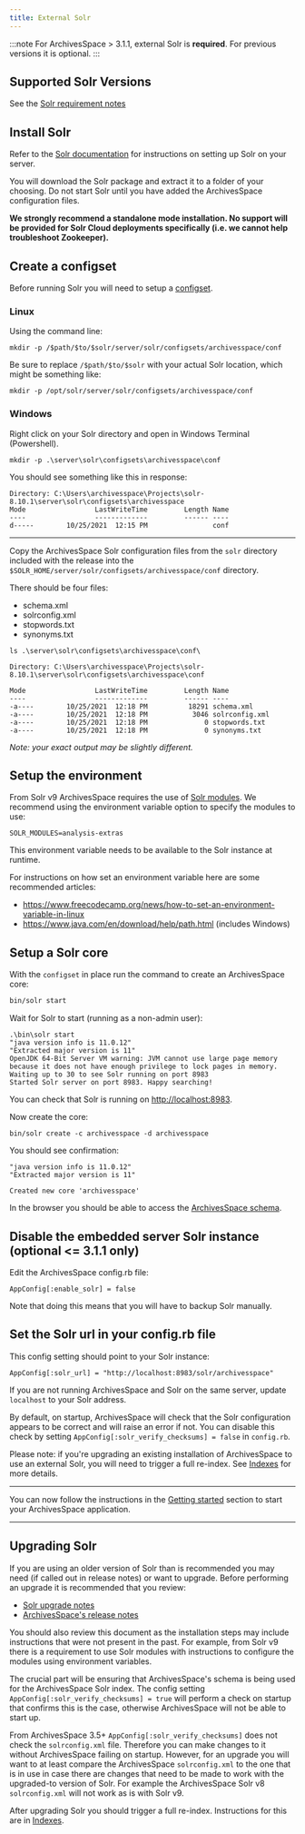 ```yaml
---
title: External Solr
---
```


:::note
For ArchivesSpace > 3.1.1, external Solr is **required**. For previous versions it is optional.
:::

## Supported Solr Versions

See the [Solr requirement notes](/administration/getting_started#solr)

## Install Solr

Refer to the [Solr documentation](https://solr.apache.org/guide/solr/latest/) for instructions on setting up Solr on your server.

You will download the Solr package and extract it to a folder of your choosing. Do not start Solr
until you have added the ArchivesSpace configuration files.

**We strongly recommend a standalone mode installation. No support will be provided for Solr
Cloud deployments specifically (i.e. we cannot help troubleshoot Zookeeper).**

## Create a configset

Before running Solr you will need to
setup a [configset](https://solr.apache.org/guide/8_10/config-sets.html#configsets-in-standalone-mode).

### Linux

Using the command line:

```
mkdir -p /$path/$to/$solr/server/solr/configsets/archivesspace/conf
```

Be sure to replace `/$path/$to/$solr` with your actual Solr location, which might be something like:

```
mkdir -p /opt/solr/server/solr/configsets/archivesspace/conf
```

### Windows

Right click on your Solr directory and open in Windows Terminal (Powershell).

```
mkdir -p .\server\solr\configsets\archivesspace\conf
```

You should see something like this in response:

```
Directory: C:\Users\archivesspace\Projects\solr-8.10.1\server\solr\configsets\archivesspace
Mode                 LastWriteTime         Length Name
----                 -------------         ------ ----
d-----        10/25/2021  12:15 PM                conf
```

---

Copy the ArchivesSpace Solr configuration files from the `solr` directory included
with the release into the `$SOLR_HOME/server/solr/configsets/archivesspace/conf` directory.

There should be four files:

- schema.xml
- solrconfig.xml
- stopwords.txt
- synonyms.txt

```
ls .\server\solr\configsets\archivesspace\conf\

Directory: C:\Users\archivesspace\Projects\solr-8.10.1\server\solr\configsets\archivesspace\conf

Mode                 LastWriteTime         Length Name
----                 -------------         ------ ----
-a----        10/25/2021  12:18 PM          18291 schema.xml
-a----        10/25/2021  12:18 PM           3046 solrconfig.xml
-a----        10/25/2021  12:18 PM              0 stopwords.txt
-a----        10/25/2021  12:18 PM              0 synonyms.txt
```

_Note: your exact output may be slightly different._

## Setup the environment

From Solr v9 ArchivesSpace requires the use of [Solr modules](https://solr.apache.org/guide/solr/latest/configuration-guide/solr-modules.html).
We recommend using the environment variable option to specify the modules to use:

```
SOLR_MODULES=analysis-extras
```

This environment variable needs to be available to the Solr instance at runtime.

For instructions on how set an environment variable here are some recommended articles:

- https://www.freecodecamp.org/news/how-to-set-an-environment-variable-in-linux
- https://www.java.com/en/download/help/path.html (includes Windows)

## Setup a Solr core

With the `configset` in place run the command to create an ArchivesSpace core:

```bash
bin/solr start
```

Wait for Solr to start (running as a non-admin user):

```
.\bin\solr start
"java version info is 11.0.12"
"Extracted major version is 11"
OpenJDK 64-Bit Server VM warning: JVM cannot use large page memory because it does not have enough privilege to lock pages in memory.
Waiting up to 30 to see Solr running on port 8983
Started Solr server on port 8983. Happy searching!
```

You can check that Solr is running on [http://localhost:8983](http://localhost:8983).

Now create the core:

```
bin/solr create -c archivesspace -d archivesspace
```

You should see confirmation:

```
"java version info is 11.0.12"
"Extracted major version is 11"

Created new core 'archivesspace'
```

In the browser you should be able to access the [ArchivesSpace schema](http://localhost:8983/solr/#/archivesspace/files?file=schema.xml).

## Disable the embedded server Solr instance (optional <= 3.1.1 only)

Edit the ArchivesSpace config.rb file:

```
AppConfig[:enable_solr] = false
```

Note that doing this means that you will have to backup Solr manually.

## Set the Solr url in your config.rb file

This config setting should point to your Solr instance:

```
AppConfig[:solr_url] = "http://localhost:8983/solr/archivesspace"
```

If you are not running ArchivesSpace and Solr on the same server, update
`localhost` to your Solr address.

By default, on startup, ArchivesSpace will check that the Solr configuration
appears to be correct and will raise an error if not. You can disable this check
by setting `AppConfig[:solr_verify_checksums] = false` in `config.rb`.

Please note: if you're upgrading an existing installation of ArchivesSpace to use an external Solr, you will need to trigger a full re-index.
See [Indexes](/administration/indexes) for more details.

---

You can now follow the instructions in the [Getting started](/administration/getting_started) section to start
your ArchivesSpace application.

---

## Upgrading Solr

If you are using an older version of Solr than is recommended you may need (if called out
in release notes) or want to upgrade. Before performing an upgrade it is recommended that you review:

- [Solr upgrade notes](https://solr.apache.org/guide/solr/latest/upgrade-notes/solr-upgrade-notes.html)
- [ArchivesSpace's release notes](https://github.com/archivesspace/archivesspace/releases)

You should also review this document as the installation steps may include
instructions that were not present in the past. For example, from Solr v9 there is a
requirement to use Solr modules with instructions to configure the modules using environment
variables.

The crucial part will be ensuring that ArchivesSpace's schema is being used for the
ArchivesSpace Solr index. The config setting `AppConfig[:solr_verify_checksums] = true`
will perform a check on startup that confirms this is the case, otherwise ArchivesSpace
will not be able to start up.

From ArchivesSpace 3.5+ `AppConfig[:solr_verify_checksums]` does not check the
`solrconfig.xml` file. Therefore you can make changes to it without ArchivesSpace failing
on startup. However, for an upgrade you will want to at least compare the ArchivesSpace
`solrconfig.xml` to the one that is in use in case there are changes that need to be made to
work with the upgraded-to version of Solr. For example the ArchivesSpace Solr v8 `solrconfig.xml`
will not work as is with Solr v9.

After upgrading Solr you should trigger a full re-index. Instructions for this are in
[Indexes](/administration/indexes).
